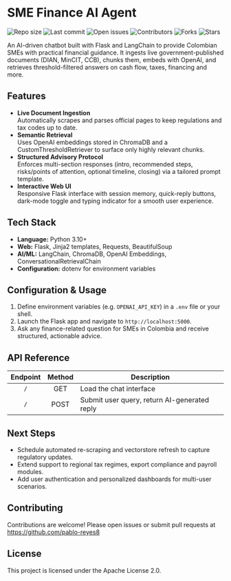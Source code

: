# SME Finance AI Agent


![Repo size](https://img.shields.io/github/repo-size/pablo-reyes8/sme-financial-ai-agent)
![Last commit](https://img.shields.io/github/last-commit/pablo-reyes8/sme-financial-ai-agent)
![Open issues](https://img.shields.io/github/issues/pablo-reyes8/sme-financial-ai-agent)
![Contributors](https://img.shields.io/github/contributors/pablo-reyes8/sme-financial-ai-agent)
![Forks](https://img.shields.io/github/forks/pablo-reyes8/sme-financial-ai-agent?style=social)
![Stars](https://img.shields.io/github/stars/pablo-reyes8/sme-financial-ai-agent?style=social)




An AI-driven chatbot built with Flask and LangChain to provide Colombian SMEs with practical financial guidance. It ingests live government-published documents (DIAN, MinCIT, CCB), chunks them, embeds with OpenAI, and retrieves threshold-filtered answers on cash flow, taxes, financing and more.

## Features

- **Live Document Ingestion**  
  Automatically scrapes and parses official pages to keep regulations and tax codes up to date.  
- **Semantic Retrieval**  
  Uses OpenAI embeddings stored in ChromaDB and a CustomThresholdRetriever to surface only highly relevant chunks.  
- **Structured Advisory Protocol**  
  Enforces multi-section responses (intro, recommended steps, risks/points of attention, optional timeline, closing) via a tailored prompt template.  
- **Interactive Web UI**  
  Responsive Flask interface with session memory, quick-reply buttons, dark-mode toggle and typing indicator for a smooth user experience.

## Tech Stack

- **Language:** Python 3.10+  
- **Web:** Flask, Jinja2 templates, Requests, BeautifulSoup  
- **AI/ML:** LangChain, ChromaDB, OpenAI Embeddings, ConversationalRetrievalChain  
- **Configuration:** dotenv for environment variables  

## Configuration & Usage

1. Define environment variables (e.g. `OPENAI_API_KEY`) in a `.env` file or your shell.  
2. Launch the Flask app and navigate to `http://localhost:5000`.  
3. Ask any finance-related question for SMEs in Colombia and receive structured, actionable advice.

## API Reference

| Endpoint | Method | Description                                |
|:--------:|:------:|--------------------------------------------|
| `/`      | GET    | Load the chat interface                    |
| `/`      | POST   | Submit user query, return AI-generated reply |

## Next Steps

- Schedule automated re-scraping and vectorstore refresh to capture regulatory updates.  
- Extend support to regional tax regimes, export compliance and payroll modules.  
- Add user authentication and personalized dashboards for multi-user scenarios.

## Contributing

Contributions are welcome! Please open issues or submit pull requests at  
https://github.com/pablo-reyes8

## License

This project is licensed under the Apache License 2.0.  

